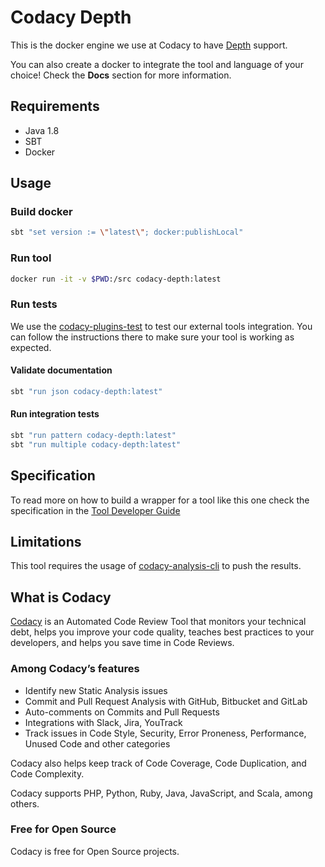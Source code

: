 # Codacy Depth

This is the docker engine we use at Codacy to have [Depth](https://github.com/KyleBanks/depth) support.

You can also create a docker to integrate the tool and language of your choice!
Check the **Docs** section for more information.

## Requirements

-   Java 1.8
-   SBT
-   Docker

## Usage

### Build docker

```sh
sbt "set version := \"latest\"; docker:publishLocal"
```

### Run tool

```sh
docker run -it -v $PWD:/src codacy-depth:latest
```

### Run tests

We use the [codacy-plugins-test](https://github.com/codacy/codacy-plugins-test) to test our external tools integration.
You can follow the instructions there to make sure your tool is working as expected.

#### Validate documentation

```sh
sbt "run json codacy-depth:latest"
```

#### Run integration tests

```sh
sbt "run pattern codacy-depth:latest"
sbt "run multiple codacy-depth:latest"
```

## Specification

To read more on how to build a wrapper for a tool like this one check the specification in the
[Tool Developer Guide](https://github.com/codacy/codacy-engine-scala-seed/blob/master/README.md#how-to-integrate-an-external-analysis-tool-on-codacy)

## Limitations

This tool requires the usage of [codacy-analysis-cli](https://github.com/codacy/codacy-analysis-cli) to push the results.

## What is Codacy

[Codacy](https://www.codacy.com/) is an Automated Code Review Tool that monitors your technical debt,
helps you improve your code quality, teaches best practices to your developers, and helps you save time in Code Reviews.

### Among Codacy’s features

-   Identify new Static Analysis issues
-   Commit and Pull Request Analysis with GitHub, Bitbucket and GitLab
-   Auto-comments on Commits and Pull Requests
-   Integrations with Slack, Jira, YouTrack
-   Track issues in Code Style, Security, Error Proneness, Performance, Unused Code and other categories

Codacy also helps keep track of Code Coverage, Code Duplication, and Code Complexity.

Codacy supports PHP, Python, Ruby, Java, JavaScript, and Scala, among others.

### Free for Open Source

Codacy is free for Open Source projects.
